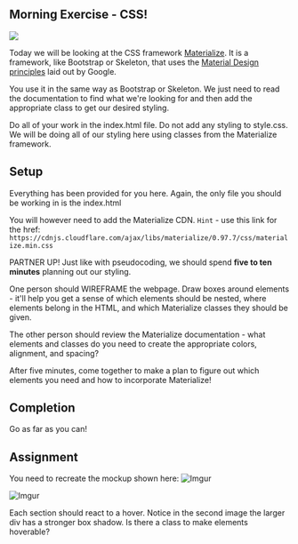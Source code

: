 ## Morning Exercise - CSS!

![](http://i.imgur.com/9qzBYbH.jpg)

Today we will be looking at the CSS framework [Materialize](http://materializecss.com/color.html). It is a framework, like Bootstrap or Skeleton, that uses the [Material Design principles](https://material.google.com/) laid out by Google.

You use it in the same way as Bootstrap or Skeleton. We just need to read the documentation to find what we're looking for and then add the appropriate class to get our desired styling.

Do all of your work in the index.html file. Do not add any styling to style.css. We will be doing all of our styling here using classes from the Materialize framework.

## Setup
Everything has been provided for you here. Again, the only file you should be working in is the index.html

You will however need to add the Materialize CDN. `Hint` - use this link for the href: `https://cdnjs.cloudflare.com/ajax/libs/materialize/0.97.7/css/materialize.min.css`

PARTNER UP! Just like with pseudocoding, we should spend **five to ten minutes** planning out our styling.

One person should WIREFRAME the webpage. Draw boxes around elements - it'll help you get a sense of which elements should be nested, where elements belong in the HTML, and which Materialize classes they should be given.

The other person should review the Materialize documentation - what elements and classes do you need to create the appropriate colors, alignment, and spacing?

After five minutes, come together to make a plan to figure out which elements you need and how to incorporate Materialize!

## Completion
Go as far as you can!

## Assignment
You need to recreate the mockup shown here:
![Imgur](http://i.imgur.com/fMGFE9s.png)

![Imgur](http://i.imgur.com/iXf8q6y.png)

Each section should react to a hover. Notice in the second image the larger div has a stronger box shadow. Is there a class to make elements hoverable?
